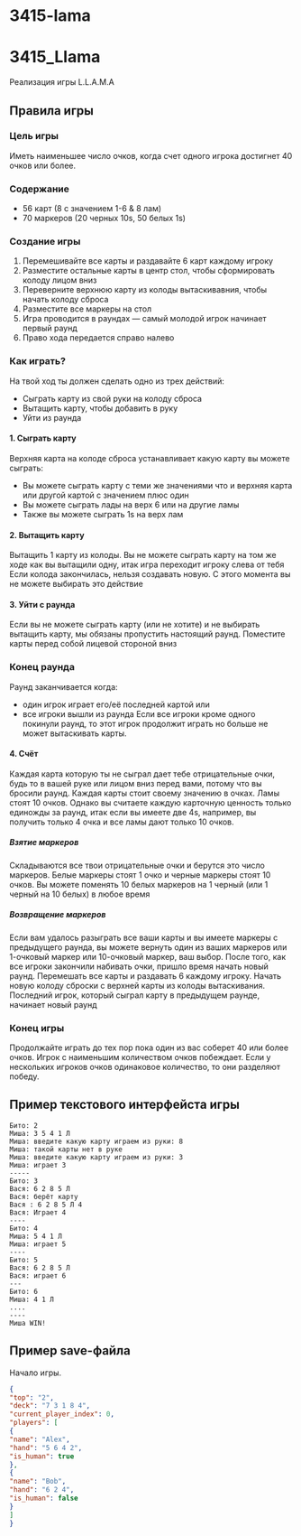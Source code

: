 # 3415-lama
# 3415_Llama
Реализация игры L.L.A.M.A
## Правила игры
### Цель игры
Иметь наименьшее число очков, когда счет одного игрока достигнет 40 очков или более.
### Содержание
- 56 карт (8 с значением 1-6 & 8 лам) 
- 70 маркеров (20 черных 10s, 50 белых 1s)
### Создание игры
1. Перемешивайте все карты и раздавайте 6 карт каждому игроку
2. Разместите остальные карты в центр стол, чтобы сформировать колоду лицом вниз
3. Переверните верхнюю карту из колоды вытаскивавния, чтобы начать колоду сброса
4. Разместите все маркеры на стол
5. Игра проводится в раундах — самый молодой игрок начинает первый раунд
6. Право хода передается справо налево
### Как играть?
На твой ход ты должен сделать одно из трех действий:
- Сыграть карту из свой руки на колоду сброса
- Вытащить карту, чтобы добавить в руку
- Уйти из раунда
      
#### 1. Сыграть карту
Верхняя карта на колоде сброса устанавливает какую карту вы можете сыграть:
- Вы можете сыграть карту с теми же значениями что и верхняя карта или другой картой с значением плюс один
- Вы можете сыграть лады на верх 6 или на другие ламы
- Также вы можете сыграть 1s на верх лам
#### 2. Вытащить карту
Вытащить 1 карту из колоды. Вы не можете сыграть карту на том же ходе как вы вытащили одну, итак игра переходит игроку слева от тебя
Если колода закончилась, нельзя создавать новую. С этого момента вы не можете выбирать это действие 
#### 3. Уйти с раунда
Если вы не можете сыграть карту (или не хотите) и не выбирать вытащить карту, мы обязаны пропустить настоящий раунд. Поместите карты перед собой лицевой стороной вниз
### Конец раунда
Раунд заканчивается когда:
- один игрок играет его/её последней картой или
- все игроки вышли из раунда
Если все игроки кроме одного покинули раунд, то этот игрок продолжит играть но больше не может вытаскивать карты.

#### 4. Счёт
Каждая карта которую ты не сыграл дает тебе отрицательные очки, будь то в вашей руке или лицом вниз перед вами, потому что вы бросили раунд. Каждая карты стоит своему значению в очках. Ламы стоят 10 очков. Однако вы считаете каждую карточную ценность только единожды за раунд, итак если вы имеете две 4s, например, вы получить только 4 очка и все ламы дают только 10 очков.
##### Взятие маркеров
Складываются все твои отрицательные очки и берутся это число маркеров. Белые маркеры стоят 1 очко и черные маркеры стоят 10 очков. Вы можете поменять 10 белых маркеров на 1 черный (или 1 черный на 10 белых) в любое время
##### Возвращение маркеров
Если вам удалось разыграть все ваши карты и вы имеете маркеры с предыдущего раунда, вы можете вернуть один из ваших маркеров или 1-очковый маркер или 10-очковый маркер, ваш выбор.
После того, как все игроки закончили набивать очки, пришло время начать новый раунд. Перемешать все карты и раздавать 6 каждому игроку. Начать новую колоду сброски с верхней карты из колоды вытаскивания. Последний игрок, который сыграл карту в предыдущем раунде, начинает новый раунд

### Конец игры
Продолжайте играть до тех пор пока один из вас соберет 40 или более очков. Игрок с наименьшим количеством очков побеждает. Если у нескольких игроков очков одинаковое количество, то они разделяют победу.

## Пример текстового интерфейста игры 
```
Бито: 2
Миша: 3 5 4 1 Л
Миша: введите какую карту играем из руки: 8
Миша: такой карты нет в руке
Миша: введите какую карту играем из руки: 3
Миша: играет 3
-----
Бито: 3
Вася: 6 2 8 5 Л
Вася: берёт карту
Вася : 6 2 8 5 Л 4
Вася: Играет 4
----
Бито: 4
Миша: 5 4 1 Л
Миша: играет 5
----
Бито: 5
Вася: 6 2 8 5 Л
Вася: играет 6
---
Бито: 6
Миша: 4 1 Л
....
----
Миша WIN!
``` 

## Пример save-файла 
Начало игры.
```json
{
"top": "2",
"deck": "7 3 1 8 4",
"current_player_index": 0,
"players": [
{
"name": "Alex",
"hand": "5 6 4 2",
"is_human": true
},
{
"name": "Bob",
"hand": "6 2 4",
"is_human": false
}
]
}
```